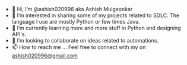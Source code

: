 - 👋 Hi, I’m @ashish020996 aka Ashish Mulgaonkar
- 👀 I’m interested in sharing some of my projects related to SDLC. The language I use are mostly Python or few times Java.
- 🌱 I’m currently learning more and more stuff in Python and designing API's.
- 💞️ I’m looking to collaborate on ideas related to automations. 
- 📫 How to reach me ... Feel free to connect with my on ashish020996@gmail.com

<!---
ashish020996/ashish020996 is a ✨ special ✨ repository because its `README.md` (this file) appears on your GitHub profile.
You can click the Preview link to take a look at your changes.
--->
